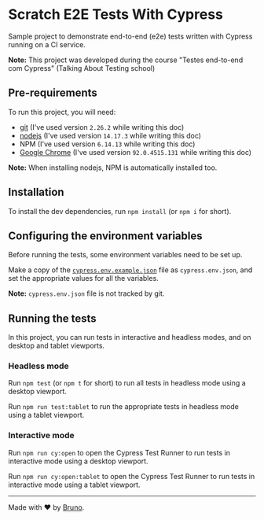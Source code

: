 # Scratch E2E Tests With Cypress

Sample project to demonstrate end-to-end (e2e) tests written with Cypress running on a CI service.

**Note:** This project was developed during the course "Testes end-to-end com Cypress" (Talking About Testing school)

## Pre-requirements

To run this project, you will need:

- [git](https://git-scm.com/downloads) (I've used version `2.26.2` while writing this doc)
- [nodejs](https://nodejs.org/en/) (I've used version `14.17.3` while writing this doc)
- NPM (I've used version `6.14.13` while writing this doc)
- [Google Chrome](https://www.google.com/intl/en_us/chrome/) (I've used version `92.0.4515.131` while writing this doc)

**Note:** When installing nodejs, NPM is automatically installed too.

## Installation

To install the dev dependencies, run `npm install` (or `npm i` for short).

## Configuring the environment variables

Before running the tests, some environment variables need to be set up.

Make a copy of the [`cypress.env.example.json`](./cypress.env.example.json) file as `cypress.env.json`, and set the appropriate values for all the variables.

**Note:** `cypress.env.json` file is not tracked by git.

## Running the tests

In this project, you can run tests in interactive and headless modes, and on desktop and tablet viewports.

### Headless mode

Run `npm test` (or `npm t` for short) to run all tests in headless mode using a desktop viewport.

Run `npm run test:tablet` to run the appropriate tests in headless mode using a tablet viewport.

### Interactive mode

Run `npm run cy:open` to open the Cypress Test Runner to run tests in interactive mode using a desktop viewport.

Run `npm run cy:open:tablet` to open the Cypress Test Runner to run tests in interactive mode using a tablet viewport.

___

Made with ❤️  by [Bruno](https://www.linkedin.com/in/braquintanilha).
